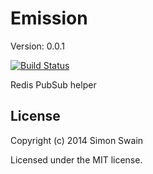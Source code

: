 # Emission

Version: 0.0.1

[![Build Status](https://travis-ci.org/simonswain/emission.png)](https://travis-ci.org/simonswain/emission)

Redis PubSub helper

## License

Copyright (c) 2014 Simon Swain

Licensed under the MIT license.
